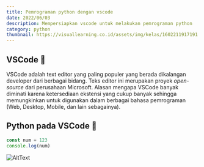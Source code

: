 ```yaml
---
title: Pemrograman python dengan vscode
date: 2022/06/03
description: Mempersiapkan vscode untuk melakukan pemrograman python
category: python
thumbnail: https://visuallearning.co.id/assets/img/kelas/1602211917191.jpg
---
```



## VSCode 💠

VSCode adalah text editor yang paling populer yang berada dikalangan developer dari berbagai bidang. Teks editor ini merupakan proyek *open-source* dari perusahaan Microsoft. Alasan mengapa VSCode banyak diminati karena ketersediaan ekstensi yang cukup banyak sehingga memungkinkan untuk digunakan dalam berbagai bahasa pemrograman (Web, Desktop, Mobile, dan lain sebagainya).

## Python pada VSCode 🐍

```js
const num = 123
console.log(num)
```
![AltText](https://visuallearning.co.id/assets/img/kelas/1602211917191.jpg)